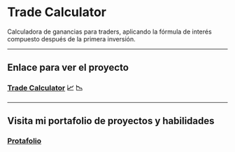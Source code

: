 # Trade Calculator
Calculadora de ganancias para traders, aplicando la fórmula de interés compuesto después de la primera inversión.

---
## Enlace para ver el proyecto
### [Trade Calculator](https://hernanreiq.github.io/trade-calculator/) :chart_with_upwards_trend: :chart_with_downwards_trend:
---
## Visita mi portafolio de proyectos y habilidades
### [Protafolio](https://bit.ly/hernanreiq)